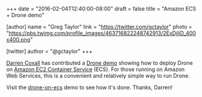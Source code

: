+++
date = "2016-02-04T12:40:00-08:00"
draft = false
title = "Amazon ECS + Drone demo"

[author]
  name = "Greg Taylor"
  link = "https://twitter.com/gctaylor"
  photo = "https://pbs.twimg.com/profile_images/463716822248742913/2ExDjIiD_400x400.png"

[twitter]
  author = "@gctaylor"
+++

[Darren Coxall](https://github.com/dcoxall) has contributed a [Drone demo](http://blog.drone.io/post/drone-demos/) showing how to deploy Drone on [Amazon EC2 Container Service](https://aws.amazon.com/ecs/) (ECS). For those running on Amazon Web Services, this is a convenient and relatively simple way to run Drone. 

Visit the [drone-on-ecs](https://github.com/drone-demos/drone-on-ecs) demo to see how it's done. Thanks, Darren!
